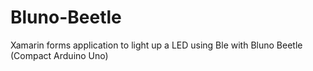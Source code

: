 # Bluno-Beetle
Xamarin forms application to light up a LED using Ble with Bluno Beetle (Compact Arduino Uno)
